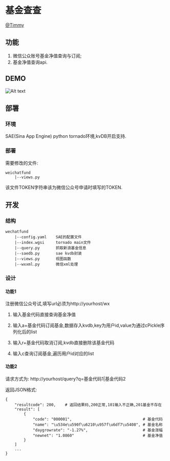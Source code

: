 # 基金查查 #

[@Timmy](http://weibo.com/zhu327)

## 功能 ##

1. 微信公众账号基金净值查询与订阅;
2. 基金净值查询api.

## DEMO ##

![Alt text](http://ww1.sinaimg.cn/large/8814fff8gw1e82s1rfr2aj20by0byq3u.jpg)

## 部署 ##
### 环境 ###

SAE(Sina App Engine) python tornado环境,kvDB开启支持.

### 部署 ###

需要修改的文件:

    weichatfund
        |--views.py
        
该文件TOKEN字符串该为微信公众号申请时填写的TOKEN.
        
## 开发 ##
### 结构 ###

    wechatfund
        |--config.yaml    SAE的配置文件
        |--index.wgsi     tornado main文件
        |--query.py       抓取新浪基金信息
        |--saedb.py       sae kvdb封装
        |--views.py       视图函数
        |--wxxml.py       微信xml处理

### 设计 ###

#### 功能1 ####

注册微信公众号试,填写url必须为http://yourhost/wx

1. 输入基金代码直接查询基金净值

2. 输入a+基金代码订阅基金,数据存入kvdb,key为用户id,value为通过cPickle序列化后的list

3. 输入r+基金代码取消订阅,kvdb直接删除该基金代码

4. 输入c查询订阅基金,遍历用户id对应的list

#### 功能2 ####

请求方式为:
http://yourhost/query?q=基金代码1|基金代码2

返回JSON格式:

    {
        "resultcode": 200,    # 返回结果码,200正常,101输入不正确,201基金不存在
        "result": [
            {
                "code": "000001",                               # 基金代码
                "name": "\u534e\u590f\u6210\u957f\u6df7\u5408", # 基金名称
                "daygrowrate": "-1.27%",                        # 基金涨幅
                "newnet": "1.0860"                              # 基金净值
            }
        ]
        ...
    }
